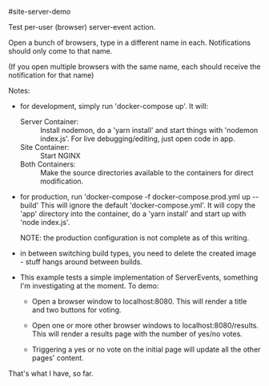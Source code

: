 #site-server-demo 

Test per-user (browser) server-event action.

Open a bunch of browsers, type in a different name in each.
Notifications should only come to that name.

(If you open multiple browsers with the same name, each should
receive the notification for that name)

Notes:

 - for development, simply run 'docker-compose up'.  It will:
   <dl>
   <dt>Server Container:</dt>
   <dd> Install nodemon, do a 'yarn install' and start things with
        'nodemon index.js'.  For live debugging/editing, just open code in
        app.
   </dd>
   <dt>Site Container:</dt>
   <dd> Start NGINX</dd>
   <dt>Both Containers:</dt>
   <dd>
     Make the source directories available to the containers for
     direct modification.
   </dl>

 - for production, run 'docker-compose -f docker-compose.prod.yml up --build'
   This will ignore the default 'docker-compose.yml'.  It will
   copy the 'app' directory into the container, do a 'yarn install' and
   start up with 'node index.js'.  
      
   NOTE: the production configuration is not complete as of this writing.

 - in between switching build types, you need to delete the created image -
   stuff hangs around between builds.
 
 - This example tests a simple implementation of ServerEvents, something
   I'm investigating at the moment.  To demo:

   - Open a browser window to localhost:8080.  This will render a title
     and two buttons for voting.

   - Open one or more other browser windows to localhost:8080/results.
     This will render a results page with the number of yes/no votes.

   - Triggering a yes or no vote on the initial page will update all
     the other pages' content.


That's what I have, so far.
